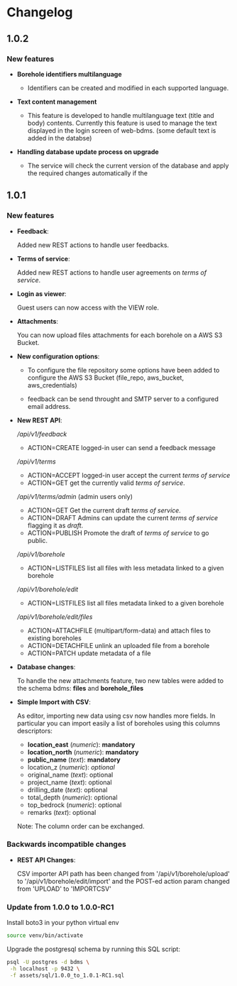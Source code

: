 # Changelog

## 1.0.2

### New features


 - **Borehole identifiers multilanguage**

    - Identifiers can be created and modified in each supported language.

 - **Text content management**

    - This feature is developed to handle multilanguage text (title and body) contents. Currently this feature is used to manage the text displayed in the login screen of web-bdms. (some default text is added in the databse)

 - **Handling database update process on upgrade**

    - The service will check the current version of the database and apply the required changes automatically if the 

## 1.0.1

### New features

 - **Feedback**: 
   
   Added new REST actions to handle user feedbacks.

 - **Terms of service**: 
   
   Added new REST actions to handle user agreements on *terms of service*.

 - **Login as viewer**: 
   
   Guest users can now access with the VIEW role.

 - **Attachments**: 
   
   You can now upload files attachments for each borehole on a AWS S3 Bucket.

 - **New configuration options**:
   
   - To configure the file repository some options have been added to configure the AWS S3 Bucket (file_repo, aws_bucket, aws_credentials)

   - feedback can be send throught and SMTP server to a configured email address.

 - **New REST API**:

   */api/v1/feedback*

   - ACTION=CREATE logged-in user can send a feedback message

   */api/v1/terms*

   - ACTION=ACCEPT logged-in user accept the current *terms of service*
   - ACTION=GET get the currently valid *terms of service*.

   */api/v1/terms/admin* (admin users only)

   - ACTION=GET Get the current draft *terms of service*.
   - ACTION=DRAFT Admins can update the current *terms of service* flagging it as *draft*.
   - ACTION=PUBLISH Promote the draft of *terms of service* to go public.

   */api/v1/borehole*

   - ACTION=LISTFILES list all files with less metadata linked to a given borehole

   */api/v1/borehole/edit*

   - ACTION=LISTFILES list all files metadata linked to a given borehole 
   
   */api/v1/borehole/edit/files*

   - ACTION=ATTACHFILE (multipart/form-data) and attach files to existing boreholes
   - ACTION=DETACHFILE unlink an uploaded file from a borehole
   - ACTION=PATCH update metadata of a file


 - **Database changes**:
   
   To handle the new attachments feature, two new tables were added to the
   schema bdms: **files** and **borehole_files**

 - **Simple Import with CSV**:
   
   As editor, importing new data using csv now handles more fields. In particular you can import easily a list of boreholes using this columns descriptors:

   - **location_east** (*numeric*): **mandatory**
   - **location_north** (*numeric*): **mandatory**
   - **public_name** (*text*): **mandatory**
   - location_z (*numeric*): *optional*
   - original_name (*text*): optional
   - project_name (*text*): optional
   - drilling_date (*text*): optional
   - total_depth (*numeric*): optional
   - top_bedrock (*numeric*): optional
   - remarks (*text*): optional

   Note: The column order can be exchanged.

### Backwards incompatible changes

 - **REST API Changes**:
   
   CSV importer API path has been changed from '/api/v1/borehole/upload' to
   '/api/v1/borehole/edit/import' and the POST-ed action param changed from
   'UPLOAD' to 'IMPORTCSV'

### Update from 1.0.0 to 1.0.0-RC1

Install boto3 in your python virtual env

```bash
source venv/bin/activate
```

Upgrade the postgresql schema by running this SQL script:

```bash
psql -U postgres -d bdms \
 -h localhost -p 9432 \
 -f assets/sql/1.0.0_to_1.0.1-RC1.sql
```
